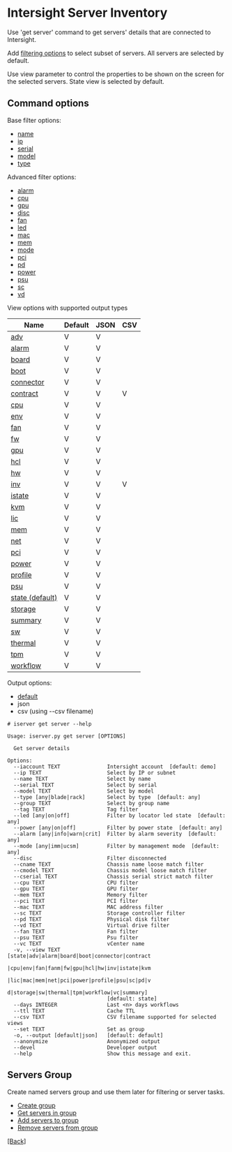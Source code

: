 # Intersight Server Inventory

Use 'get server' command to get servers' details that are connected to Intersight.

Add [filtering options](./ServerFilteringExamples.md) to select subset of servers. All servers are selected by default.

Use view parameter to control the properties to be shown on the screen for the selected servers. State view is selected by default.

## Command options

Base filter options:
  - [name](ServerFilterName.md)
  - [ip](ServerFilterIp.md)
  - [serial](ServerFilterSerial.md)
  - [model](ServerFilterModel.md)
  - [type](ServerFilterType.md)

Advanced filter options:
  - [alarm](ServerFilterAlarm.md)
  - [cpu](ServerFilterCpu.md)
  - [gpu](ServerFilterGpu.md)
  - [disc](ServerFilterDisconnected.md)
  - [fan](ServerFilterFans.md)
  - [led](ServerFilterLed.md)
  - [mac](ServerFilterMac.md)
  - [mem](ServerFilterMemory.md)
  - [mode](ServerFilterMode.md)
  - [pci](ServerFilterPci.md)
  - [pd](ServerFilterPhysicalDisk.md)
  - [power](ServerFilterPower.md)
  - [psu](ServerFilterPsu.md)
  - [sc](ServerFilterStorageController.md)
  - [vd](ServerFilterVirtualDrive.md)

View options with supported output types

Name | Default | JSON | CSV
--- | --- | --- | ---
[adv](./ServerViewAdv.md) | V | V |
[alarm](./ServerViewAlarm.md) | V | V |
[board](./ServerViewBoard.md) | V | V |
[boot](./ServerViewBoot.md) | V | V |
[connector](./ServerViewConnector.md) | V | V |
[contract](./ServerViewContract.md) | V | V | V
[cpu](./ServerViewCpu.md) | V | V |
[env](./ServerViewEnv.md) | V | V |
[fan](./ServerViewFan.md) | V | V |
[fw](./ServerViewFw.md) | V | V |
[gpu](./ServerViewGpu.md) | V | V |
[hcl](./ServerViewHcl.md) | V | V |
[hw](./ServerViewHw.md) | V | V |
[inv](./ServerViewInv.md) | V | V | V
[istate](./ServerViewIstate.md) | V | V |
[kvm](./ServerViewKvm.md) | V | V |
[lic](./ServerViewLic.md) | V | V |
[mem](./ServerViewMem.md) | V | V |
[net](./ServerViewNet.md) | V | V |
[pci](./ServerViewPci.md) | V | V |
[power](./ServerViewPower.md) | V | V |
[profile](./ServerViewProfile.md) | V | V |
[psu](./ServerViewPsu.md) | V | V |
[state (default)](./ServerViewState.md) | V | V |
[storage](./ServerViewStorage.md) | V | V |
[summary](./ServerViewSummary.md) | V | V |
[sw](./ServerViewSw.md) | V | V |
[thermal](./ServerViewThermal.md) | V | V |
[tpm](./ServerViewTpm.md) | V | V |
[workflow](./ServerViewWorkflow.md) | V | V |

Output options:
  - [default](./ServerOutputDefault.md)
  - json
  - csv (using --csv filename)

```
# iserver get server --help

Usage: iserver.py get server [OPTIONS]

  Get server details

Options:
  --iaccount TEXT               Intersight account  [default: demo]
  --ip TEXT                     Select by IP or subnet
  --name TEXT                   Select by name
  --serial TEXT                 Select by serial
  --model TEXT                  Select by model
  --type [any|blade|rack]       Select by type  [default: any]
  --group TEXT                  Select by group name
  --tag TEXT                    Tag filter
  --led [any|on|off]            Filter by locator led state  [default: any]
  --power [any|on|off]          Filter by power state  [default: any]
  --alarm [any|info|warn|crit]  Filter by alarm severity  [default: any]
  --mode [any|imm|ucsm]         Filter by management mode  [default: any]
  --disc                        Filter disconnected
  --cname TEXT                  Chassis name loose match filter
  --cmodel TEXT                 Chassis model loose match filter
  --cserial TEXT                Chassis serial strict match filter
  --cpu TEXT                    CPU filter
  --gpu TEXT                    GPU filter
  --mem TEXT                    Memory filter
  --pci TEXT                    PCI filter
  --mac TEXT                    MAC address filter
  --sc TEXT                     Storage controller filter
  --pd TEXT                     Physical disk filter
  --vd TEXT                     Virtual drive filter
  --fan TEXT                    Fan filter
  --psu TEXT                    Psu filter
  --vc TEXT                     vCenter name
  -v, --view TEXT               [state|adv|alarm|board|boot|connector|contract
                                |cpu|env|fan|fanm|fw|gpu|hcl|hw|inv|istate|kvm
                                |lic|mac|mem|net|pci|power|profile|psu|sc|pd|v
                                d|storage|sw|thermal|tpm|workflow|vc|summary]
                                [default: state]
  --days INTEGER                Last <n> days workflows
  --ttl TEXT                    Cache TTL
  --csv TEXT                    CSV filename supported for selected views
  --set TEXT                    Set as group
  -o, --output [default|json]   [default: default]
  --anonymize                   Anonymized output
  --devel                       Developer output
  --help                        Show this message and exit.
```

## Servers Group

Create named servers group and use them later for filtering or server tasks.
- [Create group](./ServerGroupSet.md)
- [Get servers in group](./ServerGroupGet.md)
- [Add servers to group](./ServerGroupAdd.md)
- [Remove servers from group](./ServerGroupDelete.md)

[[Back]](./README.md)